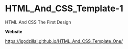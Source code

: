 # HTML_And_CSS_Template-1
HTML And CSS The First Design

**Website**

https://igodzillai.github.io/HTML_And_CSS_Template_One/
